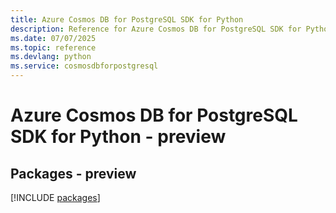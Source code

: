 ```yaml
---
title: Azure Cosmos DB for PostgreSQL SDK for Python
description: Reference for Azure Cosmos DB for PostgreSQL SDK for Python
ms.date: 07/07/2025
ms.topic: reference
ms.devlang: python
ms.service: cosmosdbforpostgresql
---
```

# Azure Cosmos DB for PostgreSQL SDK for Python - preview
## Packages - preview
[!INCLUDE [packages](cosmos-db-for-postgresql-index.md)]